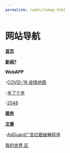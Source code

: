 ```yaml
---
permalink: /websitemap.html
---
```


# 网站导航



**[首页](https://bian2022.github.io/chs)**

**[新闻?](https://bian2022.github.io)**



**WebAPP**

-[COVID-19 疫情地图](/covid19map.html)

-[羊了个羊](/webapp/yang/)

-[2048](/webapp/2048/)

**[服务](/service)**

**[文章](/article)**

-[AdGuard广告拦截破解程序](/article/adguardhack)

[我的世界 区](/mc)
